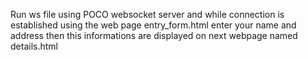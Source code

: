 Run ws file using POCO websocket server and while connection is established using the web page entry_form.html enter your name and address then this informations are displayed on next webpage named details.html
